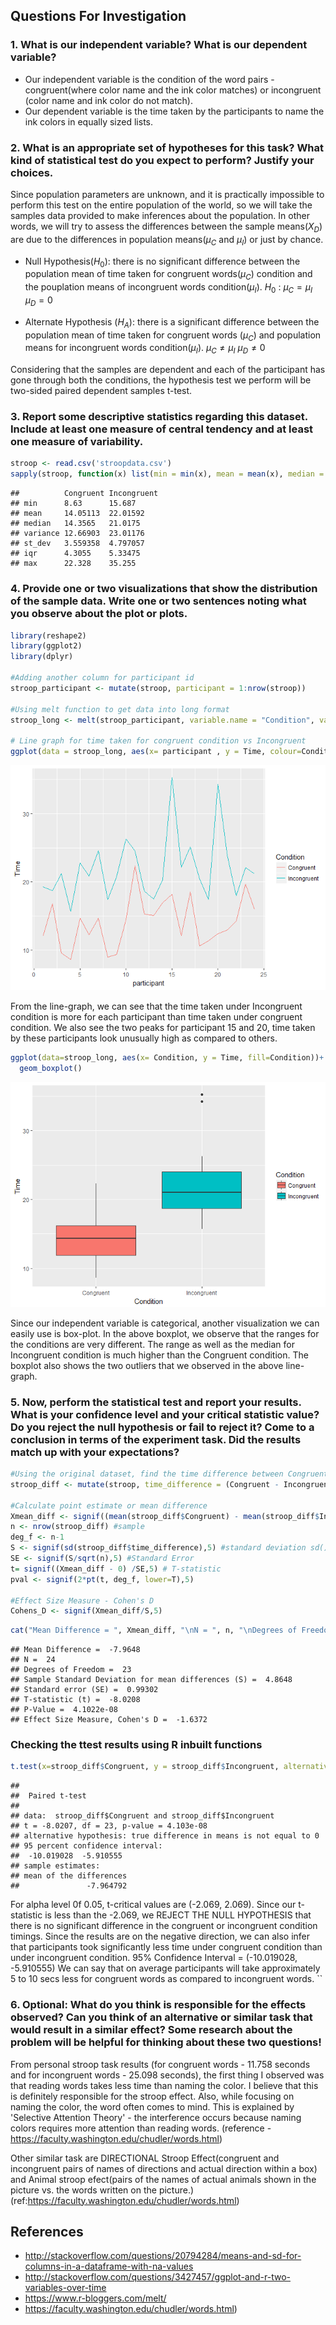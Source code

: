 Questions For Investigation
---------------------------

### 1. What is our independent variable? What is our dependent variable?

-   Our independent variable is the condition of the word pairs - congruent(where color name and the ink color matches) or incongruent (color name and ink color do not match).
-   Our dependent variable is the time taken by the participants to name the ink colors in equally sized lists.

### 2. What is an appropriate set of hypotheses for this task? What kind of statistical test do you expect to perform? Justify your choices.

Since population parameters are unknown, and it is practically impossible to perform this test on the entire population of the world, so we will take the samples data provided to make inferences about the population. In other words, we will try to assess the differences between the sample means(*X*<sub>*D*</sub>) are due to the differences in population means(*μ*<sub>*C*</sub> and *μ*<sub>*I*</sub>) or just by chance.

-   Null Hypothesis(*H*<sub>0</sub>): there is no significant difference between the population mean of time taken for congruent words(*μ*<sub>*C*</sub>) condition and the pouplation means of incongruent words condition(*μ*<sub>*I*</sub>). *H*<sub>0</sub> : *μ*<sub>*C*</sub> = *μ*<sub>*I*</sub> *μ*<sub>*D*</sub> = 0

-   Alternate Hypothesis (*H*<sub>*A*</sub>): there is a significant difference between the population mean of time taken for congruent words (*μ*<sub>*C*</sub>) and population means for incongruent words condition(*μ*<sub>*I*</sub>). *μ*<sub>*C*</sub> ≠ *μ*<sub>*I*</sub> *μ*<sub>*D*</sub> ≠ 0

Considering that the samples are dependent and each of the participant has gone through both the conditions, the hypothesis test we perform will be two-sided paired dependent samples t-test.

### 3. Report some descriptive statistics regarding this dataset. Include at least one measure of central tendency and at least one measure of variability.

``` r
stroop <- read.csv('stroopdata.csv')
sapply(stroop, function(x) list(min = min(x), mean = mean(x), median = median(x), variance = var(x), st_dev =sd(x), iqr = IQR(x), max=max(x)))
```

    ##          Congruent Incongruent
    ## min      8.63      15.687     
    ## mean     14.05113  22.01592   
    ## median   14.3565   21.0175    
    ## variance 12.66903  23.01176   
    ## st_dev   3.559358  4.797057   
    ## iqr      4.3055    5.33475    
    ## max      22.328    35.255

### 4. Provide one or two visualizations that show the distribution of the sample data. Write one or two sentences noting what you observe about the plot or plots.

``` r
library(reshape2)
library(ggplot2)
library(dplyr)

#Adding another column for participant id 
stroop_participant <- mutate(stroop, participant = 1:nrow(stroop))

#Using melt function to get data into long format
stroop_long <- melt(stroop_participant, variable.name = "Condition", value.name = "Time", id.vars = c('participant'))

# Line graph for time taken for congruent condition vs Incongruent
ggplot(data = stroop_long, aes(x= participant , y = Time, colour=Condition))+geom_line()
```

![](Project_Stroop_files/figure-markdown_github/unnamed-chunk-2-1.png)

From the line-graph, we can see that the time taken under Incongruent condition is more for each participant than time taken under congruent condition. We also see the two peaks for participant 15 and 20, time taken by these participants look unusually high as compared to others.

``` r
ggplot(data=stroop_long, aes(x= Condition, y = Time, fill=Condition))+ 
  geom_boxplot()
```

![](Project_Stroop_files/figure-markdown_github/unnamed-chunk-3-1.png)

Since our independent variable is categorical, another visualization we can easily use is box-plot. In the above boxplot, we observe that the ranges for the conditions are very different. The range as well as the median for Incongruent condition is much higher than the Congruent condition. The boxplot also shows the two outliers that we observed in the above line-graph.

### 5. Now, perform the statistical test and report your results. What is your confidence level and your critical statistic value? Do you reject the null hypothesis or fail to reject it? Come to a conclusion in terms of the experiment task. Did the results match up with your expectations?

``` r
#Using the original dataset, find the time difference between Congruent and Incongruent for each participant
stroop_diff <- mutate(stroop, time_difference = (Congruent - Incongruent))

#Calculate point estimate or mean difference 
Xmean_diff <- signif((mean(stroop_diff$Congruent) - mean(stroop_diff$Incongruent)), 5)
n <- nrow(stroop_diff) #sample
deg_f <- n-1
S <- signif(sd(stroop_diff$time_difference),5) #standard deviation sd() uses n-1
SE <- signif(S/sqrt(n),5) #Standard Error
t= signif((Xmean_diff - 0) /SE,5) # T-statistic
pval <- signif(2*pt(t, deg_f, lower=T),5)

#Effect Size Measure - Cohen's D
Cohens_D <- signif(Xmean_diff/S,5)
```

``` r
cat("Mean Difference = ", Xmean_diff, "\nN = ", n, "\nDegrees of Freedom = ", deg_f, "\nSample Standard Deviation for mean differences (S) = ", S, "\nStandard error (SE) = ", SE, "\nT-statistic (t) = ", t, "\nP-Value = ", pval, "\nEffect Size Measure, Cohen's D = ", Cohens_D)
```

    ## Mean Difference =  -7.9648 
    ## N =  24 
    ## Degrees of Freedom =  23 
    ## Sample Standard Deviation for mean differences (S) =  4.8648 
    ## Standard error (SE) =  0.99302 
    ## T-statistic (t) =  -8.0208 
    ## P-Value =  4.1022e-08 
    ## Effect Size Measure, Cohen's D =  -1.6372

### Checking the ttest results using R inbuilt functions

``` r
t.test(x=stroop_diff$Congruent, y = stroop_diff$Incongruent, alternative = 'two.sided', paired = T)
```

    ## 
    ##  Paired t-test
    ## 
    ## data:  stroop_diff$Congruent and stroop_diff$Incongruent
    ## t = -8.0207, df = 23, p-value = 4.103e-08
    ## alternative hypothesis: true difference in means is not equal to 0
    ## 95 percent confidence interval:
    ##  -10.019028  -5.910555
    ## sample estimates:
    ## mean of the differences 
    ##               -7.964792

For alpha level 0f 0.05, t-critical values are (-2.069, 2.069). Since our t-statistic is less than the -2.069, we REJECT THE NULL HYPOTHESIS that there is no significant difference in the congruent or incongruent condition timings. Since the results are on the negative direction, we can also infer that participants took significantly less time under congruent condition than under incongruent condition. 95% Confidence Interval = (-10.019028, -5.910555) We can say that on average participants will take approximately 5 to 10 secs less for congruent words as compared to incongruent words. \`\`

### 6. Optional: What do you think is responsible for the effects observed? Can you think of an alternative or similar task that would result in a similar effect? Some research about the problem will be helpful for thinking about these two questions!

From personal stroop task results (for congruent words - 11.758 seconds and for incongruent words - 25.098 seconds), the first thing I observed was that reading words takes less time than naming the color. I believe that this is definitely responsible for the stroop effect. Also, while focusing on naming the color, the word often comes to mind. This is explained by 'Selective Attention Theory' - the interference occurs because naming colors requires more attention than reading words. (reference - <https://faculty.washington.edu/chudler/words.html>)

Other similar task are DIRECTIONAL Stroop Effect(congruent and incongruent pairs of names of directions and actual direction within a box) and Animal stroop efect(pairs of the names of actual animals shown in the picture vs. the words written on the picture.) (ref:<https://faculty.washington.edu/chudler/words.html>)

References
----------

-   <http://stackoverflow.com/questions/20794284/means-and-sd-for-columns-in-a-dataframe-with-na-values>
-   <http://stackoverflow.com/questions/3427457/ggplot-and-r-two-variables-over-time>
-   <https://www.r-bloggers.com/melt/>
-   <https://faculty.washington.edu/chudler/words.html>)
